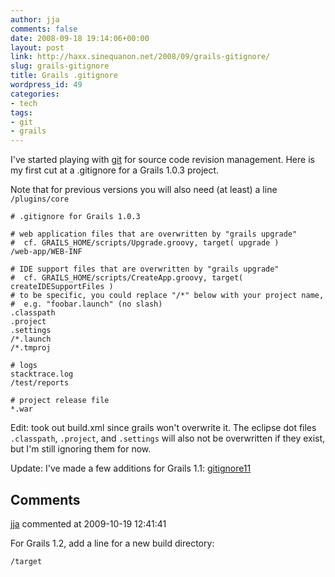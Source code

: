 ```yaml
---
author: jja
comments: false
date: 2008-09-18 19:14:06+00:00
layout: post
link: http://haxx.sinequanon.net/2008/09/grails-gitignore/
slug: grails-gitignore
title: Grails .gitignore
wordpress_id: 49
categories:
- tech
tags:
- git
- grails
---
```


I've started playing with [git](http://git.or.cz/) for source code revision
management. Here is my first cut at a .gitignore for a Grails 1.0.3 project.

<!-- more -->

Note that for previous versions you will also need (at least) a line
`/plugins/core`

    # .gitignore for Grails 1.0.3
    
    # web application files that are overwritten by "grails upgrade"
    #  cf. GRAILS_HOME/scripts/Upgrade.groovy, target( upgrade )
    /web-app/WEB-INF
    
    # IDE support files that are overwritten by "grails upgrade"
    #  cf. GRAILS_HOME/scripts/CreateApp.groovy, target( createIDESupportFiles )
    # to be specific, you could replace "/*" below with your project name,
    #  e.g. "foobar.launch" (no slash)
    .classpath
    .project
    .settings
    /*.launch
    /*.tmproj
    
    # logs
    stacktrace.log
    /test/reports
    
    # project release file
    *.war

Edit: took out build.xml since grails won't overwrite it. The eclipse dot
files `.classpath`, `.project`, and `.settings` will also not be overwritten
if they exist, but I'm still ignoring them for now.

Update: I've made a few additions for Grails 1.1:
[gitignore11](/wp-content/uploads/2008/09/gitignore11)

## Comments

[jja](http://haxx.sinequanon.net/) commented at 2009-10-19 12:41:41

For Grails 1.2, add a line for a new build directory:

    /target

